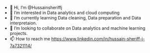 - 👋 Hi, I’m @Hussainsheriffj
- 👀 I’m interested in Data analytics and cloud computing
- 🌱 I’m currently learning Data cleaning, Data preparation and Data interpretaion.
- 💞️ I’m looking to collaborate on Data analytics and machine learning projects.
- 📫 How to reach me https://www.linkedin.com/in/hussain-sheriff-j-7a7321114/

<!---
Hussainsheriffj/Hussainsheriffj is a ✨ special ✨ repository because its `README.md` (this file) appears on your GitHub profile.
You can click the Preview link to take a look at your changes.
--->
